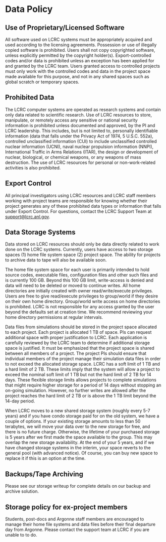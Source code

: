 # Data Policy

## Use of Proprietary/Licensed Software
All software used on LCRC systems must be appropriately acquired and used according to the licensing agreements. Possession or use of illegally copied software is prohibited. Users shall not copy copyrighted software, unless explicitly permitted by the copyright holder(s). Export-controlled codes and/or data is prohibited unless an exception has been applied for and granted by the LCRC team. Users granted access to controlled projects must only work with the controlled codes and data in the project space made available for this purpose, and not in any shared spaces such as global scratch or temporary spaces.

## Prohibited Data
The LCRC computer systems are operated as research systems and contain only data related to scientific research. Use of LCRC resources to store, manipulate, or remotely access any sensitive or national security information is prohibited unless documented and approved, by the PI and LCRC leadership. This includes, but is not limited to, personally identifiable information (data that falls under the Privacy Act of 1974, 5 U.S.C. 552a), controlled unclassified information (CUI) to include unclassified controlled nuclear information (UCNI), naval nuclear propulsion information (NNPI), International Traffic in Arms Relations (ITAR), the design or development of nuclear, biological, or chemical weapons, or any weapons of mass destruction. The use of LCRC resources for personal or non-work-related activities is also prohibited.

## Export Control
All principal investigators using LCRC resources and LCRC staff members working with project teams are responsible for knowing whether their project generates any of these prohibited data types or information that falls under Export Control. For questions, contact the LCRC Support Team at support@lcrc.anl.gov.

## Data Storage Systems
Data stored on LCRC resources should only be data directly related to work done on the LCRC systems. Currently, users have access to two storage spaces (1) home file system space (2) project space. The ability for projects to archive data to tape will also be available soon.

The home file system space for each user is primarily intended to hold source codes, executable files, configuration files and other such files and is currently 100 GB. Beyond this 100 GB limit, write-access is denied and data will need to be deleted or moved to continue writes. All home directories are initially created with owner read/write/execute privileges. Users are free to give read/execute privileges to group/world if they desire on their own home directory. Group/world write access on home directories is prohibited. LCRC is not responsible for any access granted by the user beyond the defaults set at creation time. We recommend reviewing your home directory permissions at regular intervals.

Data files from simulations should be stored in the project space allocated to each project. Each project is allocated 1 TB of space. PIs can request additional space with proper justification to LCRC. Each application is carefully reviewed by the LCRC team to determine if additional storage space is justified. It must be emphasized that the project space is shared between all members of a project. The project PIs should ensure that individual members of the project manage their simulation data files in order to not exceed the allocated storage space. LCRC has a soft limit of 1 TB and a hard limit of 2 TB. These limits imply that the system will allow a project to exceed the nominal soft limit of 1 TB but not the hard limit of 2 TB for 14 days. These flexible storage limits allows projects to complete simulations that might require higher storage for a period of 14 days without stopping an on-going simulation. However, no further writes are allowed after the project reaches the hard limit of 2 TB or is above the 1 TB limit beyond the 14-day period.

When LCRC moves to a new shared storage system (roughly every 5-7 years) and if you have condo storage paid for on the old system, we have a couple of options. If your existing storage amounts to less than 50 terabytes, we will move your data over to the new storage for free, and there is no future charge. Otherwise, the lifetime of your purchased storage is 5 years after we first made the space available to the group. This may overlap the new storage availability. At the end of your 5 years, and if we have changed storage systems in the interim, your space reverts to the general pool (with advanced notice). Of course, you can buy new space to replace it if this is an option at the time.

## Backups/Tape Archiving
Please see our storage writeup for complete details on our backup and archive solution.

## Storage policy for ex-project members
Students, post-docs and Argonne staff members are encouraged to manage their home file systems and data files before their final departure day from Argonne. Please contact the support team at LCRC if you are unable to to do.

